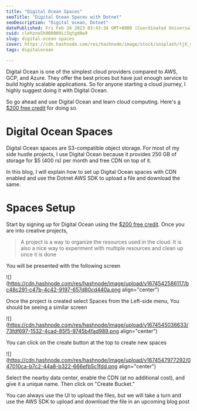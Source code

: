 ```yaml
---
title: "Digital Ocean Spaces"
seoTitle: "Digital Ocean Spaces with Dotnet"
seoDescription: "Digital ocean, Dotnet"
datePublished: Fri Feb 24 2023 03:43:34 GMT+0000 (Coordinated Universal Time)
cuid: clehzno5h000009ii5qtgd0w9
slug: digital-ocean-spaces
cover: https://cdn.hashnode.com/res/hashnode/image/stock/unsplash/tjX_sniNzgQ/upload/ac2cfda375a6af427e0af3d1811777a7.jpeg
tags: digitalocean

---
```


Digital Ocean is one of the simplest cloud providers compared to AWS, GCP, and Azure. They offer the best prices but have just enough service to build highly scalable applications. So for anyone starting a cloud journey, I highly suggest doing it with Digital Ocean.

So go ahead and use Digital Ocean and learn cloud computing. Here's [a $200 free credit](https://m.do.co/c/6b0b56965a1e) for doing so.

# Digital Ocean Spaces

Digital Ocean spaces are S3-compatible object storage. For most of my side hustle projects, I use Digital Ocean because it provides 250 GB of storage for $5 (400 rs) per month and free CDN on top of it.

In this blog, I will explain how to set up Digital Ocean spaces with CDN enabled and use the Dotnet AWS SDK to upload a file and download the same.

# Spaces Setup

Start by signing up for Digital Ocean using the [$200 free credit](https://m.do.co/c/6b0b56965a1e). Once you are into creative projects,

> A project is a way to organize the resources used in the cloud. It is also a nice way to experiment with multiple resources and clean up once it is done

You will be presented with the following screen

![](https://cdn.hashnode.com/res/hashnode/image/upload/v1674542586117/bc48c291-c47b-4c42-9197-657d80cd440a.png align="center")

Once the project is created select Spaces from the Left-side menu, You should be seeing a similar screen

![](https://cdn.hashnode.com/res/hashnode/image/upload/v1674545036633/73fdf697-1532-4cad-85f5-9745b4fad989.png align="center")

You can click on the create button at the top to create new spaces

![](https://cdn.hashnode.com/res/hashnode/image/upload/v1674547977292/047010ca-b7c2-44a8-b322-666efb5c1fdd.png align="center")

Select the nearby data center, enable the CDN (at no additional cost), and give it a unique name. Then click on "Create Bucket."

You can always use the UI to upload the files, but we will take a turn and use the AWS SDK to upload and download the file in an upcoming blog post